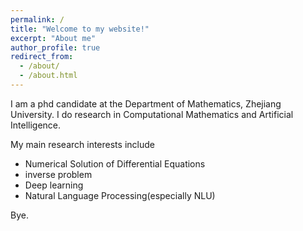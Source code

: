 ```yaml
---
permalink: /
title: "Welcome to my website!"
excerpt: "About me"
author_profile: true
redirect_from: 
  - /about/
  - /about.html
---
```


I am a phd candidate at the Department of Mathematics, Zhejiang University.
I do research in Computational Mathematics and Artificial Intelligence.
     
My main research interests include
- Numerical Solution of Differential Equations 
- inverse problem
- Deep learning 
- Natural Language Processing(especially NLU)

Bye.
